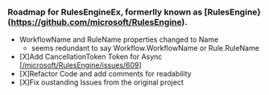 ### Roadmap for RulesEngineEx, formerlly known as [RulesEngine}(https://github.com/microsoft/RulesEngine).

- WorkflowName and RuleName properties changed to Name
	- seems redundant to say Workflow.WorkflowName or Rule.RuleName	
- [X]Add CancellationToken Token for Async [[/microsoft/RulesEngine/issues/609](https://github.com/microsoft/RulesEngine/issues/609)]
- [X]Refactor Code and add comments for readability
- [X]Fix oustanding Issues from the original project